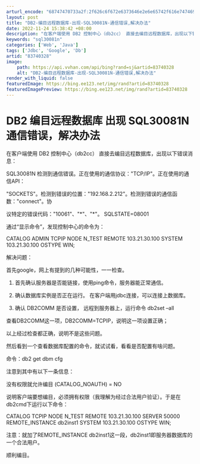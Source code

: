 ```yaml
---
arturl_encode: "68747470733a2f:2f626c6f672e6373646e2e6e65742f616e7474695f6b696e67:2f61727469636c652f64657461696c732f3833373430333238"
layout: post
title: "DB2-编目远程数据库-出现-SQL30081N-通信错误,解决办法"
date: 2022-11-24 15:38:42 +08:00
description: "在客户端使用 DB2 控制中心（db2cc） 直接去编目远程数据库，出现以下错误消息：SQL3008"
keywords: "sql30081n"
categories: ['Web', 'Java']
tags: ['Jdbc', 'Google', 'Db']
artid: "83740328"
image:
    path: https://api.vvhan.com/api/bing?rand=sj&artid=83740328
    alt: "DB2-编目远程数据库-出现-SQL30081N-通信错误,解决办法"
render_with_liquid: false
featuredImage: https://bing.ee123.net/img/rand?artid=83740328
featuredImagePreview: https://bing.ee123.net/img/rand?artid=83740328
---
```


# DB2 编目远程数据库 出现 SQL30081N 通信错误，解决办法

在客户端使用 DB2 控制中心（db2cc） 直接去编目远程数据库，出现以下错误消息：
  
SQL30081N 检测到通信错误。正在使用的通信协议："TCP/IP"。正在使用的通信API：
  
"SOCKETS"。检测到错误的位置："192.168.2.212"。检测到错误的通信函数："connect"。协
  
议特定的错误代码："10061"、"\*"、"\*"。 SQLSTATE=08001
  
  
通过“显示命令”，发现控制中心的命令为：
  
CATALOG ADMIN TCPIP NODE N\_TEST REMOTE 103.21.30.100 SYSTEM 103.21.30.100 OSTYPE WIN;
  
解决问题：
  
首先google，网上有提到的几种可能性，一一检查。
  
1. 首先确认服务器是否能链接，使用ping命令，服务器能正常通信。
  
2. 确认数据库实例是否正在运行。 在客户端用jdbc连接，可以连接上数据库。
  
3. 确认 DB2COMM 是否设置， 远程到服务器上，运行命令 db2set –all
  
查看DB2COMM这一项，DB2COMM=TCPIP，说明这一项设置正确；
  
以上经过检查都正确，说明不是这些问题。
  
  
然后看到一个查看数据库配置的命令，就试试看，看看是否配置有啥问题。
  
命令：db2 get dbm cfg
  
  
注意到其中有以下一条信息：
  
没有权限就允许编目 (CATALOG\_NOAUTH) = NO
  
  
说明客户端要想编目，必须拥有权限（我理解为经过合法用户验证）。于是在db2cmd下运行以下命令：
  
CATALOG TCPIP NODE N\_TEST REMOTE 103.21.30.100 SERVER 50000 REMOTE\_INSTANCE db2inst1 SYSTEM 103.21.30.100 OSTYPE WIN;
  
注意：就加了REMOTE\_INSTANCE db2inst1这一段，db2inst1即服务器数据库的一个合法用户。
  
  
顺利编目。